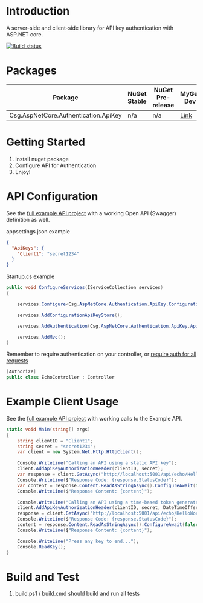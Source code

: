 # Introduction 
A server-side and client-side library for API key authentication with ASP.NET core.

[![Build status](https://ci.appveyor.com/api/projects/status/mrrmn9glibm3484n/branch/master?svg=true)](https://ci.appveyor.com/project/jusbuc2k/aspnetcore-apikeys/branch/master)

# Packages 

| Package | NuGet Stable | NuGet Pre-release | MyGet Dev |
| ------- | ------------ | ----------------- | --------- |
| Csg.AspNetCore.Authentication.ApiKey | n/a | n/a | [Link](https://www.myget.org/feed/csgsolutions-dev/package/nuget/Csg.AspNetCore.Authentication.ApiKey) |

# Getting Started
1.	Install nuget package
2.	Configure API for Authentication
3.	Enjoy!

# API Configuration

See the [full example API project](src/ExampleAPI) with a working Open API (Swagger) definition as well.

appsettings.json example
```json
{
  "ApiKeys": {
    "Client1": "secret1234"
  }
}
```

Startup.cs example
```csharp
public void ConfigureServices(IServiceCollection services)
{

    services.Configure<Csg.AspNetCore.Authentication.ApiKey.ConfigurationApiKeyStoreOptions>("ApiKeys", this.Configuration);

    services.AddConfigurationApiKeyStore();

    services.AddAuthentication(Csg.AspNetCore.Authentication.ApiKey.ApiKeyDefaults.Name).AddApiKey();

    services.AddMvc();
}
```

Remember to require authentication on your controller, or [require auth for all requests](https://docs.microsoft.com/en-us/aspnet/core/security/authorization/secure-data?view=aspnetcore-2.1#require-authenticated-users)
```csharp
[Authorize]
public class EchoController : Controller
```

# Example Client Usage 

See the [full example API project](src/ExampleClient) with working calls to the Example API.

```csharp
static void Main(string[] args)
{
    string clientID = "Client1";
    string secret = "secret1234";
    var client = new System.Net.Http.HttpClient();

    Console.WriteLine("Calling an API using a static API key");
    client.AddApiKeyAuthorizationHeader(clientID, secret);
    var response = client.GetAsync("http://localhost:5001/api/echo/HelloWorld").ConfigureAwait(false).GetAwaiter().GetResult();
    Console.WriteLine($"Response Code: {response.StatusCode}");
    var content = response.Content.ReadAsStringAsync().ConfigureAwait(false).GetAwaiter().GetResult();
    Console.WriteLine($"Response Content: {content}");

    Console.WriteLine("Calling an API using a time-based token generated from the API key");
    client.AddApiKeyAuthorizationHeader(clientID, secret, DateTimeOffset.UtcNow);
    response = client.GetAsync("http://localhost:5001/api/echo/HelloWorld").ConfigureAwait(false).GetAwaiter().GetResult();
    Console.WriteLine($"Response Code: {response.StatusCode}");
    content = response.Content.ReadAsStringAsync().ConfigureAwait(false).GetAwaiter().GetResult();
    Console.WriteLine($"Response Content: {content}");

    Console.WriteLine("Press any key to end...");
    Console.ReadKey();
}
```
# Build and Test
 1. build.ps1 / build.cmd should build and run all tests
